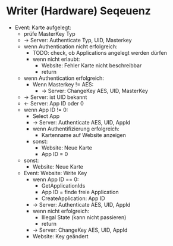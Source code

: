 # Writer (Hardware) Seqeuenz
- Event: Karte aufgelegt:
    - prüfe MasterKey Typ
    - -> Server: Authenticate Typ, UID, Masterkey
    - wenn Authentication nicht erfolgreich:
        - TODO: check, ob Applications angelegt werden dürfen
        - wenn nicht erlaubt:
            - Website: Fehler Karte nicht beschreibbar
            - return
    - wenn Authentication erfolgreich:
        - Wenn Masterkey != AES:
            - -> Server: ChangeKey AES, UID, MasterKey
    - -> Server: ist UID bekannt
    - <- Server: App ID oder 0
    - wenn App ID != 0:
        - Select App
        - -> Server: Authenticate AES, UID, AppId
        - wenn Authentifizierung erfolgreich:
            - Kartenname auf Website anzeigen
        - sonst:
            - Website: Neue Karte
            - App ID = 0
    - sonst:
        - Website: Neue Karte
    - Event: Website: Write Key
        - wenn App ID == 0:
            - GetApplicationIds
            - App ID = finde freie Application
            - CreateApplication: App ID
        - -> Server: Authenticate AES, UID, AppId
        - wenn nicht erfolgreich:
            - Illegal State (kann nicht passieren)
            - return
        - -> Server: ChangeKey AES, UID, AppId        
        - Website: Key geändert
